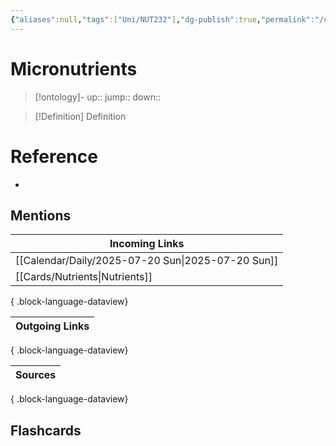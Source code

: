 ```yaml
---
{"aliases":null,"tags":["Uni/NUT232"],"dg-publish":true,"permalink":"/cards/micronutrients/","dgPassFrontmatter":true}
---
```


# Micronutrients

> [!ontology]-
> up:: 
> jump:: 
> down:: 

> [!Definition] Definition

# Reference

- 

## Mentions

| Incoming Links                                       |
| ---------------------------------------------------- |
| [[Calendar/Daily/2025-07-20 Sun\|2025-07-20 Sun]] |
| [[Cards/Nutrients\|Nutrients]]                    |

{ .block-language-dataview}

| Outgoing Links |
| -------------- |

{ .block-language-dataview}

| Sources |
| ------- |

{ .block-language-dataview}

## Flashcards